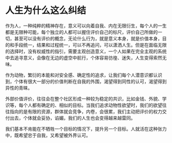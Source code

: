 # 人生为什么这么纠结

作为人，一种纯粹的精神存在，意义可以向着自我、内在无限衍生，每个人的一生都是无限种可能，每个独立的人都可以握住评价自己的标尺，评价自己所做的一切，甚至可以没有评价的概念，无论什么行为，就是意义本身，就是价值本身，目的和手段统一，结果和过程统一，可以不再追问，可以潇洒人生。但是在面临无限的选择时，没有权威性的指引，需要主观创造意义，一个人如果在完全主观的系统中去追寻意义，会像在无边的虚空中航行，个体容易彷徨、迷失，人生变得索然无味。

作为动物，繁衍的本能和对安全感、确定性的追求，让我们每个人潜意识都认识到，个体有很大一部分的价值判断在自我的外围，渴望得到同性的认可，渴望得到异性的青睐。 

外部价值评价，往往会在整个社区形成一种较为稳定的共识，比如金钱、外貌、学识等，每个人都有确定的、相似的目标。当我们追求动物性欲望时，我们的欲望往往指向的是有限的资源，群体就会竞争，内卷，会很累，我们主动把评价的权力交付出去，个体就会妥协，谄媚，我们的人生也会变得越来越雷同。

我们基本不肯能在不牺牲一个目标的情况下，提升另一个目标。人就活在这种张力中，既希望忠于自我，又希望被外界认可。
